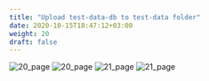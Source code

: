 ```yaml
---
title: "Upload test-data-db to test-data folder​"
date: 2020-10-15T18:47:12+03:00
weight: 20
draft: false
---
```


![20_page](/images/module1/20_page.png)
![20_page](/images/module1/21_page.png)
![21_page](/images/module1/22_page.png)
![21_page](/images/module1/23_page.png)





